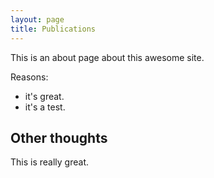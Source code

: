 ```yaml
---
layout: page
title: Publications
---
```


This is an about page about this awesome site.

Reasons:
- it's great.
- it's a test.

## Other thoughts

This is really great.
